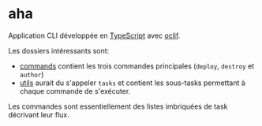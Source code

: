 # aha

Application CLI développée en [TypeScript](typescriptlang.org) avec [oclif](https://oclif.io/).

Les dossiers intéressants sont:

- [commands](./commands) contient les trois commandes principales (`deploy`, `destroy` et `author`)
- [utils](./utils) aurait du s'appeler `tasks` et contient les sous-tasks permettant à chaque commande de s'exécuter.

Les commandes sont essentiellement des listes imbriquées de task décrivant leur flux.
